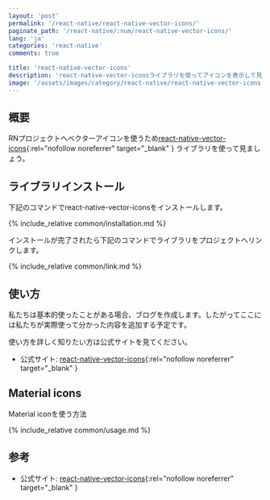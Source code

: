```yaml
---
layout: 'post'
permalink: '/react-native/react-native-vector-icons/'
paginate_path: '/react-native/:num/react-native-vector-icons/'
lang: 'ja'
categories: 'react-native'
comments: true

title: 'react-native-vector-icons'
description: 'react-native-vector-iconsライブラリを使ってアイコンを表示して見ましょう。'
image: '/assets/images/category/react-native/react-native-vector-icons.jpg'
---
```



## 概要
RNプロジェクトへベクターアイコンを使うため[react-native-vector-icons](https://github.com/oblador/react-native-vector-icons){:rel="nofollow noreferrer" target="_blank" } ライブラリを使って見ましょう。

## ライブラリインストール
下記のコマンドでreact-native-vector-iconsをインストールします。

{% include_relative common/installation.md %}

インストールが完了されたら下記のコマンドでライブラリをプロジェクトへリンクします。

{% include_relative common/link.md %}

## 使い方
私たちは基本的使ったことがある場合、ブログを作成します。したがってここには私たちが実際使って分かった内容を追加する予定です。

使い方を詳しく知りたい方は公式サイトを見てください。
- 公式サイト: [react-native-vector-icons](https://github.com/oblador/react-native-vector-icons){:rel="nofollow noreferrer" target="_blank" }

## Material icons
Material iconを使う方法

{% include_relative common/usage.md %}

## 参考
- 公式サイト: [react-native-vector-icons](https://github.com/oblador/react-native-vector-icons){:rel="nofollow noreferrer" target="_blank" }